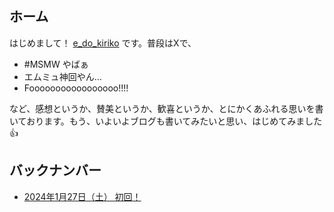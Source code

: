 ## ホーム

はじめまして！ [e_do_kiriko](https://twitter.com/e_do_kiriko) です。普段はXで、

* #MSMW やばぁ
* エムミュ神回やん…
* Fooooooooooooooooo!!!!

など、感想というか、賛美というか、歓喜というか、とにかくあふれる思いを書いております。もう、いよいよブログも書いてみたいと思い、はじめてみました👍

## バックナンバー

* [2024年1月27日（土） 初回！](docs/20240127.md)
